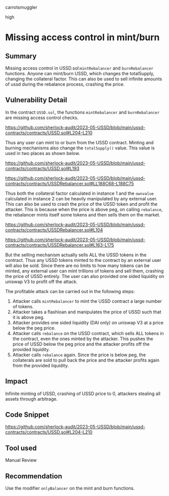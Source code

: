 carrotsmuggler

high

# Missing access control in mint/burn

## Summary

Missing access control in USSD.sol:`mintRebalancer` and `burnRebalancer` functions. Anyone can mint/burn USSD, which changes the totalSupply, changing the collateral factor. This can also be used to sell infinite amounts of ussd during the rebalance process, crashing the price.

## Vulnerability Detail

In the contract `USSD.sol`, the functions `mintRebalancer` and `burnRebalancer` are missing access control checks.

https://github.com/sherlock-audit/2023-05-USSD/blob/main/ussd-contracts/contracts/USSD.sol#L204-L210

Thus any user can mint to or burn from the USSD contract. Minting and burning mechanisms also change the `totalSupply()` value. This value is used in two places as shown below.

https://github.com/sherlock-audit/2023-05-USSD/blob/main/ussd-contracts/contracts/USSD.sol#L193

https://github.com/sherlock-audit/2023-05-USSD/blob/main/ussd-contracts/contracts/USSDRebalancer.sol#LL188C68-L188C75

Thus both the collateral factor calculated in instance 1 and the `ownvalue` calculated in instance 2 can be heavily manipulated by any external user. This can also be used to crash the price of the USSD token and profit the attacker. This is because when the price is above peg, on calling `rebalance`, the rebalancer mints itself some tokens and then sells them on the market.

https://github.com/sherlock-audit/2023-05-USSD/blob/main/ussd-contracts/contracts/USSDRebalancer.sol#L104

https://github.com/sherlock-audit/2023-05-USSD/blob/main/ussd-contracts/contracts/USSDRebalancer.sol#L163-L175

But the selling mechanism actually sells ALL the USSD tokens in the contract. Thus any USSD tokens minted to the contract by an external user will also be sold. Since there are no limits to how many tokens can be minted, any external user can mint trillions of tokens and sell them, crashing the price of USSD entirely. The user can also provided one sided liquidity on uniswap V3 to profit off the attack.

The profitable attack can be carried out in the following steps:

1. Attacker calls `mintRebalancer` to mint the USSD contract a large number of tokens.
2. Attacker takes a flashloan and manipulates the price of USSD such that it is above peg.
3. Attacker provides one sided liquidity (DAI only) on uniswap V3 at a price below the peg price.
4. Attacker calls `rebalance` on the USSD contract, which sells ALL tokens in the contract, even the ones minted by the attacker. This pushes the price of USSD below the peg price and the attacker profits off the provided liquidity.
5. Attacker calls `rebalance` again. Since the price is below peg, the collaterals are sold to pull back the price and the attacker profits again from the provided liquidity.

## Impact

Infinite minting of USSD, crashing of USSD price to 0, attackers stealing all assets through arbitrage.

## Code Snippet

https://github.com/sherlock-audit/2023-05-USSD/blob/main/ussd-contracts/contracts/USSD.sol#L204-L210

## Tool used

Manual Review

## Recommendation

Use the modifier `onlyBalancer` on the mint and burn functions.
